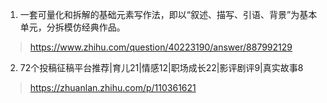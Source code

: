 1. 一套可量化和拆解的基础元素写作法，即以“叙述、描写、引语、背景”为基本单元，分拆模仿经典作品。
  >  https://www.zhihu.com/question/40223190/answer/887992129
2. 72个投稿征稿平台推荐|育儿21|情感12|职场成长22|影评剧评9|真实故事8
  >  https://zhuanlan.zhihu.com/p/110361621



